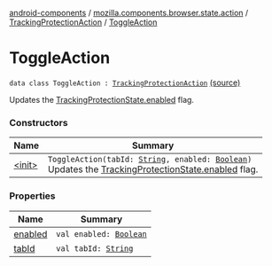 [android-components](../../../index.md) / [mozilla.components.browser.state.action](../../index.md) / [TrackingProtectionAction](../index.md) / [ToggleAction](./index.md)

# ToggleAction

`data class ToggleAction : `[`TrackingProtectionAction`](../index.md) [(source)](https://github.com/mozilla-mobile/android-components/blob/master/components/browser/state/src/main/java/mozilla/components/browser/state/action/BrowserAction.kt#L259)

Updates the [TrackingProtectionState.enabled](../../../mozilla.components.browser.state.state/-tracking-protection-state/enabled.md) flag.

### Constructors

| Name | Summary |
|---|---|
| [&lt;init&gt;](-init-.md) | `ToggleAction(tabId: `[`String`](https://kotlinlang.org/api/latest/jvm/stdlib/kotlin/-string/index.html)`, enabled: `[`Boolean`](https://kotlinlang.org/api/latest/jvm/stdlib/kotlin/-boolean/index.html)`)`<br>Updates the [TrackingProtectionState.enabled](../../../mozilla.components.browser.state.state/-tracking-protection-state/enabled.md) flag. |

### Properties

| Name | Summary |
|---|---|
| [enabled](enabled.md) | `val enabled: `[`Boolean`](https://kotlinlang.org/api/latest/jvm/stdlib/kotlin/-boolean/index.html) |
| [tabId](tab-id.md) | `val tabId: `[`String`](https://kotlinlang.org/api/latest/jvm/stdlib/kotlin/-string/index.html) |
